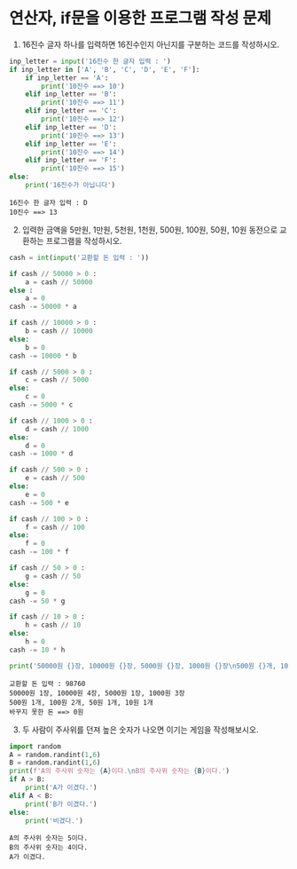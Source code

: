 # 연산자, if문을 이용한 프로그램 작성 문제

1. 16진수 글자 하나를 입력하면 16진수인지 아닌지를 구분하는 코드를 작성하시오.


```python
inp_letter = input('16진수 한 글자 입력 : ')
if inp_letter in ['A', 'B', 'C', 'D', 'E', 'F']:
    if inp_letter == 'A':
        print('10진수 ==> 10')
    elif inp_letter == 'B':
        print('10진수 ==> 11')
    elif inp_letter == 'C':
        print('10진수 ==> 12')
    elif inp_letter == 'D':
        print('10진수 ==> 13')
    elif inp_letter == 'E':
        print('10진수 ==> 14')
    elif inp_letter == 'F':
        print('10진수 ==> 15')
else:
    print('16진수가 아닙니다')
```

    16진수 한 글자 입력 : D
    10진수 ==> 13
    

2. 입력한 금액을 5만원, 1만원, 5천원, 1천원, 500원, 100원, 50원, 10원 동전으로 교환하는 프로그램을 작성하시오.


```python
cash = int(input('교환할 돈 입력 : '))

if cash // 50000 > 0 :
    a = cash // 50000
else :
    a = 0
cash -= 50000 * a

if cash // 10000 > 0 :
    b = cash // 10000
else:
    b = 0
cash -= 10000 * b

if cash // 5000 > 0 :
    c = cash // 5000
else:
    c = 0
cash -= 5000 * c

if cash // 1000 > 0 :
    d = cash // 1000
else:
    d = 0
cash -= 1000 * d

if cash // 500 > 0 :
    e = cash // 500
else:
    e = 0
cash -= 500 * e

if cash // 100 > 0 :
    f = cash // 100
else:
    f = 0
cash -= 100 * f

if cash // 50 > 0 :
    g = cash // 50
else:
    g = 0
cash -= 50 * g

if cash // 10 > 0 :
    h = cash // 10
else:
    h = 0
cash -= 10 * h

print('50000원 {}장, 10000원 {}장, 5000원 {}장, 1000원 {}장\n500원 {}개, 100원 {}개, 50원 {}개, 10원 {}개\n바꾸지 못한 돈 ==> {}원'.format(a,b,c,d,e,f,g,h,cash))

```

    교환할 돈 입력 : 98760
    50000원 1장, 10000원 4장, 5000원 1장, 1000원 3장
    500원 1개, 100원 2개, 50원 1개, 10원 1개
    바꾸지 못한 돈 ==> 0원
    

3. 두 사람이 주사위를 던져 높은 숫자가 나오면 이기는 게임을 작성해보시오.


```python
import random
A = random.randint(1,6)
B = random.randint(1,6)
print(f'A의 주사위 숫자는 {A}이다.\nB의 주사위 숫자는 {B}이다.')
if A > B:
    print('A가 이겼다.')
elif A < B:
    print('B가 이겼다.')
else:
    print('비겼다.')
```

    A의 주사위 숫자는 5이다.
    B의 주사위 숫자는 4이다.
    A가 이겼다.
    
